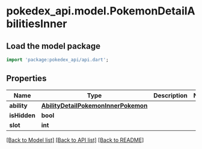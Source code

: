 # pokedex_api.model.PokemonDetailAbilitiesInner

## Load the model package
```dart
import 'package:pokedex_api/api.dart';
```

## Properties
Name | Type | Description | Notes
------------ | ------------- | ------------- | -------------
**ability** | [**AbilityDetailPokemonInnerPokemon**](AbilityDetailPokemonInnerPokemon.md) |  | 
**isHidden** | **bool** |  | 
**slot** | **int** |  | 

[[Back to Model list]](../README.md#documentation-for-models) [[Back to API list]](../README.md#documentation-for-api-endpoints) [[Back to README]](../README.md)


